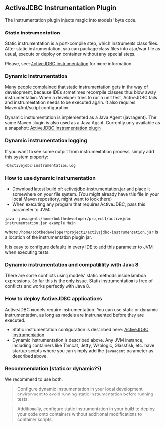 ## ActiveJDBC Instrumentation Plugin

The Instrumentation plugin injects magic into models' byte code.

### Static instrumentation

Static instrumentation is a post-compile step, which instruments class files. After static instrumentation, you
can package class files into a jar/war file as usual, execute or deploy on container without any special steps.

Please, see: [ActiveJDBC Instrumentation](http://javalite.io/instrumentation) for more information

### Dynamic instrumentation

Many people complained that static instrumentation gets in the way of development, because IDEs sometimes recompile
classes thus blow away instrumentation. When a developer tries to run a unit test, ActiveJDBC fails and instrumentation
needs to be executed again. It also requires Maven/Ant/script configuration.

Dynamic instrumentation is implemented as a Java Agent (javaagent). The same Maven plugin is also used as a Java Agent.
Currently only available as a snapshot:
[ActiveJDBC Instrumentation plugin](https://oss.sonatype.org/content/repositories/snapshots/org/javalite/activejdbc-instrumentation/1.4.10-SNAPSHOT/)


### Dynamic instrumentation logging

If you want to see some output from instrumentation process, simply add this system property:

    -Dactivejdbc-instrumentation.log

### How to use dynamic instrumentation

* Download latest build of: [activejdbc-instrumentation.jar](https://oss.sonatype.org/content/repositories/snapshots/org/javalite/activejdbc-instrumentation/1.4.10-SNAPSHOT/) and place it somewhere on your file system.
(You might already have this file in your local Maven repository, might want to look there)
* When executing any program that requires ActiveJDBC, pass this parameter to JVM:

```
java -javaagent:/home/bobthedeveloper/project1/activejdbc-instrumentation.jar example.Main
```

where `/home/bobthedeveloper/project1/activejdbc-instrumentation.jar` is a location of the instrumentation plugin jar.

It is easy to configure defaults in every IDE to add this parameter to JVM when executing tests.

### Dynamic instrumentation and compatilility with Java 8

There are some conflicts using models' static methods inside lambda expressions. So far this is the only issue. Statis instrumentation is free of conflicts and works perfectly with Java 8. 

### How to deploy ActiveJDBC applications

ActiveJDBC models require instrumentation. You can use static or dynamic instrumentation, as long
 as models are instrumented before they are executed.

* Static instrumentation configuration is described here: [ActiveJDBC Instrumentation](http://javalite.io/instrumentation)
* Dynamic instrumentation is described above. Any JVM instance, including containers like Tomcat, Jetty, Weblogic, Glassfish,
etc. have startup scripts where you can simply add the `javaagent` parameter as described above.

### Recommendation (static or dynamic??)

We recommend to use both.

> Configure dynamic instrumentation in your local development environment to avoid
> running static instrumentation before running tests.

> Additionally, configure static instrumentation in your build to
> deploy your code onto containers without additional modifications to container scripts.
